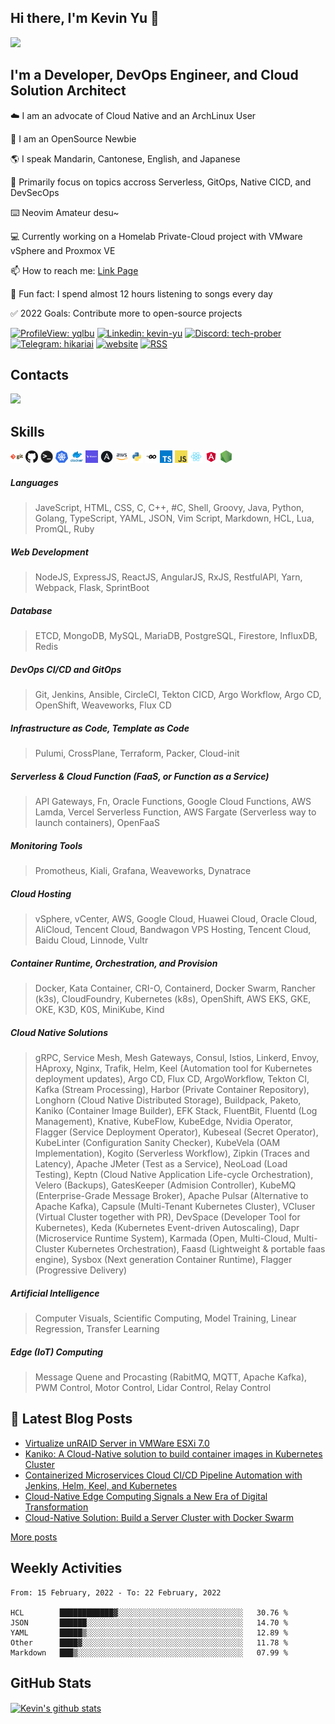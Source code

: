 ## Hi there, I'm Kevin Yu 👋 

[![](https://img.shields.io/badge/www.hikariai.net-up-brightegreen?style=for-the-badge)](https://hikariai.net)

## I'm a Developer, DevOps Engineer, and Cloud Solution Architect

☁️ I am an advocate of Cloud Native and an ArchLinux User

🌱 I am an OpenSource Newbie

🌎 I speak Mandarin, Cantonese, English, and Japanese

🌟 Primarily focus on topics accross Serverless, GitOps, Native CICD, and DevSecOps

⌨️ Neovim Amateur desu~

💻 Currently working on a Homelab Private-Cloud project with VMware vSphere and Proxmox VE

📫 How to reach me: [Link Page](https://link.hikariai.net)

🎵 Fun fact: I spend almost 12 hours listening to songs every day

✅ 2022 Goals: Contribute more to open-source projects

[![ProfileView: yqlbu](https://komarev.com/ghpvc/?username=yqlbu&label=PROFILE+VIEWS&color=red&style=flat-square)](https://github.com/yqlbu)
[![Linkedin: kevin-yu](https://img.shields.io/badge/-Linkedin-blue?style=flat-square&logo=Linkedin&logoColor=white&link=https://www.linkedin.com/in/chinglong-kevin-yu)](https://www.linkedin.com/in/chinglong-kevin-yu)
[![Discord: tech-prober](https://img.shields.io/badge/-Discord-blueviolet?style=flat-square&logo=Discord&logoColor=white&link=https://discord.gg/hyNwvjtBJ7)](https://discord.gg/hyNwvjtBJ7)
[![Telegram: hikariai](https://img.shields.io/badge/-Telegram-blue?style=flat-square&logo=Telegram&logoColor=white&link=https://t.me/hikariai_channel)](https://t.me/hikariai_channel)
[![website](https://img.shields.io/badge/Personal%20Website-hikariai.net-brightgreen?style=flat-square&logo=Hugo)](https://hikariai.net/)
[![RSS](https://img.shields.io/badge/RSS-hikariai.net-yellow?style=flat-square&logo=rss)](https://www.hikariai.net/index.xml)

## Contacts

[![](https://img.shields.io/badge/link.hikariai.net-up-brightegreen?style=for-the-badge)](https://link.hikariai.net)

## Skills

<code><img height="20" src="https://raw.githubusercontent.com/github/explore/80688e429a7d4ef2fca1e82350fe8e3517d3494d/topics/git/git.png"></code>
<code><img height="20" src="https://raw.githubusercontent.com/github/explore/78df643247d429f6cc873026c0622819ad797942/topics/github/github.png"></code>
<code><img height="20" src="https://raw.githubusercontent.com/github/explore/80688e429a7d4ef2fca1e82350fe8e3517d3494d/topics/terminal/terminal.png"></code>
<code><img height="20" src="https://raw.githubusercontent.com/github/explore/80688e429a7d4ef2fca1e82350fe8e3517d3494d/topics/kubernetes/kubernetes.png"></code>
<code><img height="20" src="https://raw.githubusercontent.com/github/explore/80688e429a7d4ef2fca1e82350fe8e3517d3494d/topics/docker/docker.png"></code>
<code><img height="20" src="https://raw.githubusercontent.com/github/explore/80688e429a7d4ef2fca1e82350fe8e3517d3494d/topics/terraform/terraform.png"></code>
<code><img height="20" src="https://raw.githubusercontent.com/github/explore/80688e429a7d4ef2fca1e82350fe8e3517d3494d/topics/ansible/ansible.png"></code>
<code><img height="20" src="https://raw.githubusercontent.com/github/explore/80688e429a7d4ef2fca1e82350fe8e3517d3494d/topics/aws/aws.png"></code>
<code><img height="20" src="https://raw.githubusercontent.com/github/explore/80688e429a7d4ef2fca1e82350fe8e3517d3494d/topics/python/python.png"></code>
<code><img height="20" src="https://raw.githubusercontent.com/github/explore/80688e429a7d4ef2fca1e82350fe8e3517d3494d/topics/go/go.png"></code>
<code><img height="20" src="https://raw.githubusercontent.com/github/explore/80688e429a7d4ef2fca1e82350fe8e3517d3494d/topics/typescript/typescript.png"></code>
<code><img height="20" src="https://raw.githubusercontent.com/github/explore/80688e429a7d4ef2fca1e82350fe8e3517d3494d/topics/javascript/javascript.png"></code>
<code><img height="20" src="https://raw.githubusercontent.com/github/explore/80688e429a7d4ef2fca1e82350fe8e3517d3494d/topics/react/react.png"></code>
<code><img height="20" src="https://raw.githubusercontent.com/github/explore/80688e429a7d4ef2fca1e82350fe8e3517d3494d/topics/angular/angular.png"></code>
<code><img height="20" src="https://raw.githubusercontent.com/github/explore/80688e429a7d4ef2fca1e82350fe8e3517d3494d/topics/nodejs/nodejs.png"></code>   

##### Languages

> JaveScript, HTML, CSS, C, C++, #C, Shell, Groovy, Java, Python, Golang, TypeScript, YAML, JSON, Vim Script, Markdown, HCL, Lua, PromQL, Ruby

##### Web Development

> NodeJS, ExpressJS, ReactJS, AngularJS, RxJS, RestfulAPI, Yarn, Webpack, Flask, SprintBoot

##### Database

> ETCD, MongoDB, MySQL, MariaDB, PostgreSQL, Firestore, InfluxDB, Redis

##### DevOps CI/CD and GitOps

> Git, Jenkins, Ansible, CircleCI, Tekton CICD, Argo Workflow, Argo CD, OpenShift, Weaveworks, Flux CD

##### Infrastructure as Code, Template as Code

> Pulumi, CrossPlane, Terraform, Packer, Cloud-init

##### Serverless & Cloud Function (FaaS, or Function as a Service)

> API Gateways, Fn, Oracle Functions, Google Cloud Functions, AWS Lamda, Vercel Serverless Function, AWS Fargate (Serverless way to launch containers), OpenFaaS

##### Monitoring Tools

> Promotheus, Kiali, Grafana, Weaveworks, Dynatrace

##### Cloud Hosting

> vSphere, vCenter, AWS, Google Cloud, Huawei Cloud, Oracle Cloud, AliCloud, Tencent Cloud, Bandwagon VPS Hosting, Tencent Cloud, Baidu Cloud, Linnode, Vultr

##### Container Runtime, Orchestration, and Provision

> Docker, Kata Container, CRI-O, Containerd, Docker Swarm, Rancher (k3s), CloudFoundry, Kubernetes (k8s), OpenShift, AWS EKS, GKE, OKE, K3D, K0S, MiniKube, Kind

##### Cloud Native Solutions

> gRPC, Service Mesh, Mesh Gateways, Consul, Istios, Linkerd, Envoy, HAproxy, Nginx, Trafik, Helm, Keel (Automation tool for Kubernetes deployment updates), Argo CD, Flux CD, ArgoWorkflow, Tekton CI, Kafka (Stream Processing), Harbor (Private Container Repository), Longhorn (Cloud Native Distributed Storage), Buildpack, Paketo, Kaniko (Container Image Builder), EFK Stack, FluentBit, Fluentd (Log Management), Knative, KubeFlow, KubeEdge, Nvidia Operator, Flagger (Service Deployment Operator), Kubeseal (Secret Operator), KubeLinter (Configuration Sanity Checker), KubeVela (OAM Implementation), Kogito (Serverless Workflow), Zipkin (Traces and Latency), Apache JMeter (Test as a Service), NeoLoad (Load Testing), Keptn (Cloud Native Application Life-cycle Orchestration), Velero (Backups), GatesKeeper (Admision Controller), KubeMQ (Enterprise-Grade Message Broker), Apache Pulsar (Alternative to Apache Kafka), Capsule (Multi-Tenant Kubernetes Cluster), VCluser (Virtual Cluster together with PR), DevSpace (Developer Tool for Kubernetes), Keda (Kubernetes Event-driven Autoscaling), Dapr (Microservice Runtime System), Karmada (Open, Multi-Cloud, Multi-Cluster Kubernetes Orchestration), Faasd (Lightweight & portable faas engine), Sysbox (Next generation Container Runtime), Flagger (Progressive Delivery)

##### Artificial Intelligence

> Computer Visuals, Scientific Computing, Model Training, Linear Regression, Transfer Learning

##### Edge (IoT) Computing

> Message Quene and Procasting (RabitMQ, MQTT, Apache Kafka), PWM Control, Motor Control, Lidar Control, Relay Control

## 📕  Latest Blog Posts

<!-- BLOG-POST-LIST:START -->
- [Virtualize unRAID Server in VMWare ESXi 7.0](https://www.hikariai.net/blog/23-virtualize-unraid-server-in-vmware-esxi-7.0/)
- [Kaniko: A Cloud-Native solution to build container images in Kubernetes Cluster](https://www.hikariai.net/blog/22-kaniko-a-cloud-native-solution-to-build-container-images-in-kubernetes-cluster/)
- [Containerized Microservices Cloud CI/CD Pipeline Automation with Jenkins, Helm, Keel, and Kubernetes](https://www.hikariai.net/blog/21-containerized-microservices-cloud-cicd-pipeline-automation/)
- [Cloud-Native Edge Computing Signals a New Era of Digital Transformation](https://www.hikariai.net/blog/20-cloud-native-edge-computing-signals-a-new-era-of-digital-transformation/)
- [Cloud-Native Solution: Build a Server Cluster with Docker Swarm](https://www.hikariai.net/blog/19-cloud-native-solution-build-a-server-cluster-with-docker-swarm/)
<!-- BLOG-POST-LIST:END -->

<u>[More posts](https://hikariai.net)</u>

## Weekly Activities

<!--START_SECTION:waka-->
```text
From: 15 February, 2022 - To: 22 February, 2022

HCL        ████████████▓░░░░░░░░░░░░░░░░░░░░░░░░░░░░   30.76 % 
JSON       ██████░░░░░░░░░░░░░░░░░░░░░░░░░░░░░░░░░░░   14.70 % 
YAML       █████▒░░░░░░░░░░░░░░░░░░░░░░░░░░░░░░░░░░░   12.89 % 
Other      ████▓░░░░░░░░░░░░░░░░░░░░░░░░░░░░░░░░░░░░   11.78 % 
Markdown   ███▒░░░░░░░░░░░░░░░░░░░░░░░░░░░░░░░░░░░░░   07.99 % 
```
<!--END_SECTION:waka-->

## GitHub Stats

<a href="https://github.com/yqlbu">
 <img align="center" src="https://github-readme-stats.vercel.app/api?username=yqlbu&show_icons=true&theme=light&line_height=30" alt="Kevin's github stats"/>
</a>








